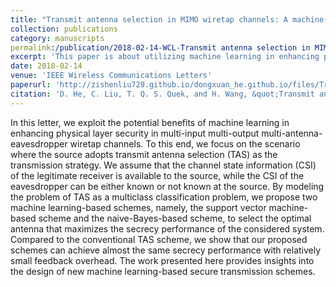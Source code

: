 ```yaml
---
title: "Transmit antenna selection in MIMO wiretap channels: A machine learning approach"
collection: publications
category: manuscripts
permalink:/publication/2018-02-14-WCL-Transmit antenna selection in MIMO wiretap channels: A machine learning approach-number-1
excerpt: 'This paper is about utilizing machine learning in enhancing physical layer security in multi-input multi-output multi-antenna-eavesdropper wiretap channels.'
date: 2018-02-14
venue: 'IEEE Wireless Communications Letters'
paperurl: 'http://zishenliu729.github.io/dongxuan_he.github.io/files/Transmit_Antenna_Selection_in_MIMO_Wiretap_Channels_A_Machine_Learning_Approach.pdf'
citation: 'D. He, C. Liu, T. Q. S. Quek, and H. Wang, &quot;Transmit antenna selection in MIMO wiretap channels: A machine learning approach,&quot; <i>IEEE Wireless Commun. Lett.</i>, vol. 7, no. 4, pp. 634–637, Aug. 2018.'
---
```


In this letter, we exploit the potential benefits of machine learning in enhancing physical layer security in multi-input multi-output multi-antenna-eavesdropper wiretap channels. To this end, we focus on the scenario where the source adopts transmit antenna selection (TAS) as the transmission strategy. We assume that the channel state information (CSI) of the legitimate receiver is available to the source, while the CSI of the eavesdropper can be either known or not known at the source. By modeling the problem of TAS as a multiclass classification problem, we propose two machine learning-based schemes, namely, the support vector machine-based scheme and the naive-Bayes-based scheme, to select the optimal antenna that maximizes the secrecy performance of the considered system. Compared to the conventional TAS scheme, we show that our proposed schemes can achieve almost the same secrecy performance with relatively small feedback overhead. The work presented here provides insights into the design of new machine learning-based secure transmission schemes.